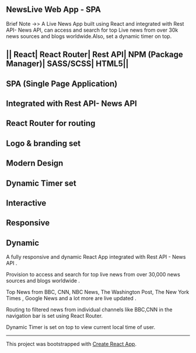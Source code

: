 
## NewsLive Web App - SPA 

Brief Note ->> A Live News App built using React and integrated with Rest API- News API, can access and search for top Live news from over 30k news sources and blogs worldwide.Also, set a dynamic timer on top.


## || React| React Router| Rest API| NPM (Package Manager)| SASS/SCSS| HTML5||
	 							
## SPA (Single Page Application)
## Integrated with Rest API- News API
## React Router for routing 
## Logo & branding set 
## Modern Design
## Dynamic Timer set
## Interactive
## Responsive
## Dynamic


A fully responsive and dynamic React App integrated with Rest API - News API .

Provision to access  and  search for top live news from over 30,000 news sources and blogs worldwide .

Top News from BBC, CNN, NBC News, The Washington Post, The New York Times , Google News and a lot more are live updated .

Routing to filtered news from individual channels like BBC,CNN in the navigation bar is set using React Router.

Dynamic Timer is set on top to view current local time of user.

--------------------------------------------------------------------------------------------------------------

This project was bootstrapped with [Create React App](https://github.com/facebook/create-react-app).

